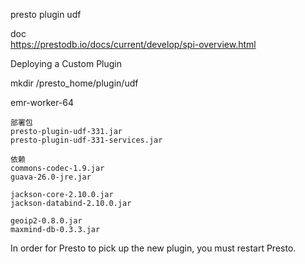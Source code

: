 presto plugin  udf  

doc  
https://prestodb.io/docs/current/develop/spi-overview.html


Deploying a Custom Plugin  

mkdir /presto_home/plugin/udf

emr-worker-64

```
部署包  
presto-plugin-udf-331.jar  
presto-plugin-udf-331-services.jar  

依赖  
commons-codec-1.9.jar  
guava-26.0-jre.jar  

jackson-core-2.10.0.jar
jackson-databind-2.10.0.jar

geoip2-0.8.0.jar
maxmind-db-0.3.3.jar
```



In order for Presto to pick up the new plugin, you must restart Presto.




